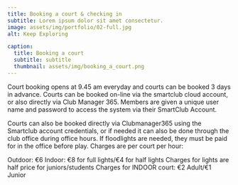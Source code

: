 ```yaml
---
title: Booking a court & checking in
subtitle: Lorem ipsum dolor sit amet consectetur.
image: assets/img/portfolio/02-full.jpg
alt: Keep Exploring

caption:
  title: Booking a court
  subtitle: subtitle
  thumbnail: assets/img/booking_a_court.png
---
```




Court booking opens at 9.45 am everyday and courts can be booked 3 days in advance. Courts can be booked on-line via the smartclub cloud account, or also directly via Club Manager 365. Members are given a unique user name and password to access the system via their SmartClub Account. 

Courts can also be booked directly via Clubmanager365 using the Smartclub account credentials, or if needed it can also be done through the club office during office hours. If floodlights are needed, they must be paid for in the office before play. Charges are per court per hour:

Outdoor: €6
Indoor: €8 for full lights/€4 for half lights
Charges for lights are half price for juniors/students
Charges for INDOOR court: €2 Adult/€1 Junior

